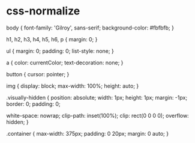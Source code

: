 # css-normalize


body {
  font-family: 'Gilroy', sans-serif;
  background-color: #fbfbfb;
}

h1,
h2,
h3,
h4,
h5,
h6,
p {
  margin: 0;
}

ul {
  margin: 0;
  padding: 0;
  list-style: none;
}

a {
  color: currentColor;
  text-decoration: none;
}

button {
  cursor: pointer;
}

img {
  display: block;
  max-width: 100%;
  height: auto;
}

.visually-hidden {
  position: absolute;
  width: 1px;
  height: 1px;
  margin: -1px;
  border: 0;
  padding: 0;

  white-space: nowrap;
  clip-path: inset(100%);
  clip: rect(0 0 0 0);
  overflow: hidden;
}

.container {
  max-width: 375px;
  padding: 0 20px;
  margin: 0 auto;
}
